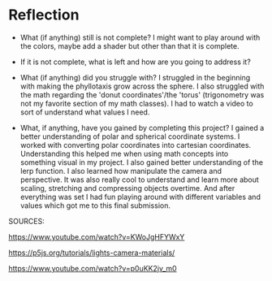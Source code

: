 # Reflection



- What (if anything) still is not complete?
    I might want to play around with the colors, maybe add a shader but other than that it is complete. 

- If it is not complete, what is left and how are you going to address it?

- What (if anything) did you struggle with?
    I struggled in the beginning with making the phyllotaxis grow across the sphere. I also struggled with the math regarding the 'donut coordinates'/the 'torus' (trigonometry was not my favorite section of my math classes). I had to watch a video to sort of understand what values I need. 

- What, if anything, have you gained by completing this project?
    I gained a better understanding of polar and spherical coordinate systems. I worked with converting polar coordinates into cartesian coordinates. Understanding this helped me when using math concepts into something visual in my project. I also gained better understanding of the lerp function. I also learned how manipulate the camera and perspective. It was also really cool to understand and learn more about scaling, stretching and compressing objects overtime. And after everything was set I had fun playing around with different variables and values which got me to this final submission.



SOURCES:

https://www.youtube.com/watch?v=KWoJgHFYWxY

https://p5js.org/tutorials/lights-camera-materials/

https://www.youtube.com/watch?v=p0uKK2jv_m0




